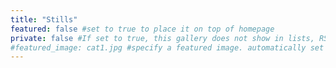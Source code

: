 ```yaml
---
title: "Stills"
featured: false #set to true to place it on top of homepage
private: false #If set to true, this gallery does not show in lists, RSS, sitemaps, etc. On list pages, use cascade to hide descendants.
#featured_image: cat1.jpg #specify a featured image. automatically set if null
---
```

